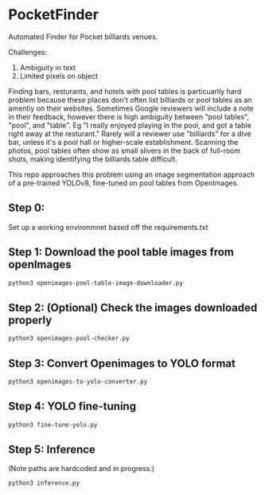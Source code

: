 # PocketFinder
Automated Finder for Pocket billiards venues. 

Challenges: 
1. Ambiguity in text
2. Limited pixels on object

Finding bars, resturants, and hotels with pool tables is particuarlly hard problem because these places don't often list billiards or pool tables as an amentiy on their websites. Sometimes Google reviewers will include a note in their feedback, however there is high ambiguity between "pool tables", "pool", and "table". Eg "I really enjoyed playing in the pool, and got a table right away at the resturant." Rarely will a reviewer use "billiards" for a dive bar, unless it's a pool hall or higher-scale establishment. Scanning the photos, pool tables often show as small slivers in the back of full-room shots, making identifying the billiards table difficult. 

This repo approaches this problem using an image segmentation approach of a pre-trained YOLOv8, fine-tuned on pool tables from OpenImages. 

## Step 0: 
Set up a working environmnet based off the requirements.txt

## Step 1: Download the pool table images from openImages 

```bash
python3 openimages-pool-table-image-downloader.py 
```

## Step 2: (Optional) Check the images downloaded properly 

```bash 
python3 openimages-pool-checker.py 
```

## Step 3: Convert Openimages to YOLO format 

```bash
python3 openimages-to-yolo-converter.py
```

## Step 4: YOLO fine-tuning 

```bash
python3 fine-tune-yolo.py
```

## Step 5: Inference 
(Note paths are hardcoded and in progress.)

```bash
python3 inference.py
```